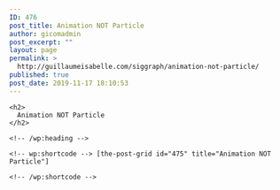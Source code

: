 ```yaml
---
ID: 476
post_title: Animation NOT Particle
author: gicomadmin
post_excerpt: ""
layout: page
permalink: >
  http://guillaumeisabelle.com/siggraph/animation-not-particle/
published: true
post_date: 2019-11-17 18:10:53
---
```

<!-- wp:group -->

<div class="wp-block-group">
  <div class="wp-block-group__inner-container">
    <!-- wp:heading -->
    
    <h2>
      Animation NOT Particle
    </h2>
    
    <!-- /wp:heading -->
    
    <!-- wp:shortcode --> [the-post-grid id="475" title="Animation NOT Particle"] 
    
    <!-- /wp:shortcode -->
  </div>
</div>

<!-- /wp:group -->